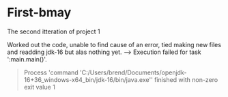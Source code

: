 # First-bmay
The second itteration of project 1

Worked out the code, unable to find cause of an error, tied making new files and readding jdk-16 but alas nothing yet.
-->
Execution failed for task ':main.main()'.
> Process 'command 'C:/Users/brend/Documents/openjdk-16+36_windows-x64_bin/jdk-16/bin/java.exe'' finished with non-zero exit value 1
